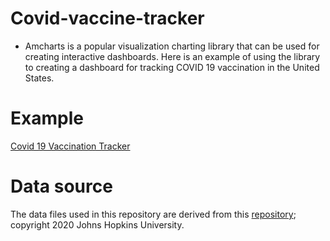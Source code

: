 # Covid-vaccine-tracker

* Amcharts is a popular visualization charting library that can be used for creating interactive dashboards. Here is an example of using the library to creating a dashboard for tracking COVID 19 vaccination in the United States.

# Example

[Covid 19 Vaccination Tracker ](https://sebin.ai/tracker)

# Data source

The data files used in this repository are derived from this [repository](https://raw.githubusercontent.com/owid/covid-19-data/master/public/data/vaccinations/us_state_vaccinations.csv); copyright 2020 Johns Hopkins University.
